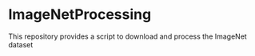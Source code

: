 # ImageNetProcessing
This repository provides a script to download and process the ImageNet dataset
